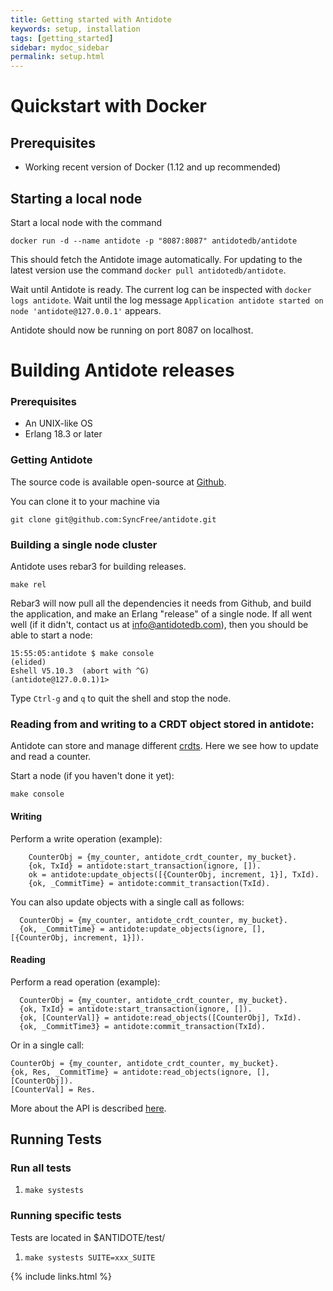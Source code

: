 ```yaml
---
title: Getting started with Antidote
keywords: setup, installation
tags: [getting_started]
sidebar: mydoc_sidebar
permalink: setup.html
---
```


# Quickstart with Docker

## Prerequisites

- Working recent version of Docker (1.12 and up recommended)

## Starting a local node

Start a local node with the command

```
docker run -d --name antidote -p "8087:8087" antidotedb/antidote
```

This should fetch the Antidote image automatically. For updating to the latest version use the command `docker pull antidotedb/antidote`.

Wait until Antidote is ready. The current log can be inspected with `docker logs antidote`.
Wait until the log message `Application antidote started on node 'antidote@127.0.0.1'` appears.

Antidote should now be running on port 8087 on localhost.


# Building Antidote releases

### Prerequisites ###

*  An UNIX-like OS
*  Erlang 18.3 or later

### Getting Antidote ###

The source code is available open-source at [Github](https://github.com/SyncFree/antidote).

You can clone it to your machine via

    git clone git@github.com:SyncFree/antidote.git

### Building a single node cluster ###

Antidote uses rebar3 for building releases.

    make rel

Rebar3 will now pull all the dependencies it needs from Github, and build
the application, and make an Erlang "release" of a single node.  If all
went well (if it didn't, contact us at [info@antidotedb.com](mailto:info@antidotedb.com)), then you should be able to start a node:

    15:55:05:antidote $ make console
    (elided)
    Eshell V5.10.3  (abort with ^G)
    (antidote@127.0.0.1)1>

Type `Ctrl-g` and `q` to quit the shell and stop the node.

<!-- #### Multi-Node Cluster TODO:

To generate 6 nodes of `antidote` on your local machine, in
`./dev`:

    make devrel

When that is done, we should start them all up:

    for d in dev/dev*; do $d/bin/antidote start; done

And check that they're working:

    for d in dev/dev*; do $d/bin/antidote ping; done
    pong
    pong
    pong
    pong


At this point you have 6 single node clusters running. We need to
join them together in a cluster:

    for d in dev/dev{2,3,4,5,6}; do $d/bin/antidote-admin cluster join 'dev1@127.0.0.1'; done
    Success: staged join request for 'dev1@127.0.0.1' to 'dev2@127.0.0.1'
    Success: staged join request for 'dev1@127.0.0.1' to 'dev3@127.0.0.1'
    Success: staged join request for 'dev1@127.0.0.1' to 'dev4@127.0.0.1'
    Success: staged join request for 'dev1@127.0.0.1' to 'dev5@127.0.0.1'
    Success: staged join request for 'dev1@127.0.0.1' to 'dev6@127.0.0.1'

Sends the requests to node1, which we can now tell to build the cluster:

     dev/dev1/bin/antidote-admin cluster plan
     ...
     dev/dev1/bin/antidote-admin cluster commit

Have a look at the `member-status` to see that the cluster is balancing:

    dev/dev1/bin/antidote-admin member-status
    ================================= Membership ==================================
    Status     Ring    Pending    Node
    -------------------------------------------------------------------------------
    valid     100.0%     16.6%    'dev1@127.0.0.1'
    valid       0.0%     16.6%    'dev2@127.0.0.1'
    valid       0.0%     16.6%    'dev3@127.0.0.1'
    valid       0.0%     16.6%    'dev4@127.0.0.1'
    valid       0.0%     16.7%    'dev5@127.0.0.1'
    valid       0.0%     16.7%    'dev6@127.0.0.1'
    -------------------------------------------------------------------------------
    Valid:6 / Leaving:0 / Exiting:0 / Joining:0 / Down:0


Wait a while, and look again, and you should see a fully balanced
cluster:

    dev/dev1/bin/antidote-admin member-status
    ================================= Membership ==================================
    Status     Ring    Pending    Node
    -------------------------------------------------------------------------------
    valid      16.6%      --    'dev1@127.0.0.1'
    valid      16.6%      --    'dev2@127.0.0.1'
    valid      16.6%      --    'dev3@127.0.0.1'
    valid      16.6%      --    'dev4@127.0.0.1'
    valid      16.6%      --    'dev5@127.0.0.1'
    valid      16.6%      --    'dev6@127.0.0.1'
    -------------------------------------------------------------------------------
    Valid:6 / Leaving:0 / Exiting:0 / Joining:0 / Down:0

##### Remote calls

We don't have a client, or an API, but we can still call into the
cluster using distributed erlang.

Let's start a node:

    dev/dev1/bin/antidote console

First check that we can connect to the cluster:

    (dev1@127.0.0.1)1> net_adm:ping('dev3@127.0.0.1').
    pong

And you can shut down your cluster:

    for d in dev/dev*; do $d/bin/antidote stop; done -->

### Reading from and writing to a CRDT object stored in antidote:

Antidote can store and manage different [crdts](https://github.com/SyncFree/antidote_crdt).
Here we see how to update and read a counter.

Start a node (if you haven't done it yet):

    make console

#### Writing

Perform a write operation (example):

        CounterObj = {my_counter, antidote_crdt_counter, my_bucket}.
        {ok, TxId} = antidote:start_transaction(ignore, []).
        ok = antidote:update_objects([{CounterObj, increment, 1}], TxId).
        {ok, _CommitTime} = antidote:commit_transaction(TxId).

You can also update objects with a single call as follows:

      CounterObj = {my_counter, antidote_crdt_counter, my_bucket}.
      {ok, _CommitTime} = antidote:update_objects(ignore, [], [{CounterObj, increment, 1}]).

#### Reading

Perform a read operation (example):

      CounterObj = {my_counter, antidote_crdt_counter, my_bucket}.
      {ok, TxId} = antidote:start_transaction(ignore, []).
      {ok, [CounterVal]} = antidote:read_objects([CounterObj], TxId).
      {ok, _CommitTime3} = antidote:commit_transaction(TxId).


Or in a single call:

    CounterObj = {my_counter, antidote_crdt_counter, my_bucket}.
    {ok, Res, _CommitTime} = antidote:read_objects(ignore, [], [CounterObj]).
    [CounterVal] = Res.

More about the API is described [here](/antidote/rawapi.html).

Running Tests
-------------

### Run all tests ###

1. `make systests`

### Running specific tests ###

Tests are located in $ANTIDOTE/test/

1. `make systests SUITE=xxx_SUITE`


{% include links.html %}
